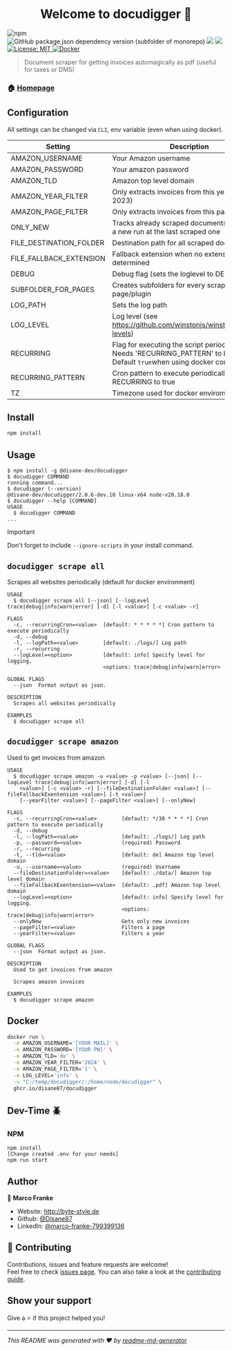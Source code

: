 <h1 align="center">Welcome to docudigger 👋</h1>
<p>
  <img alt="npm" src="https://img.shields.io/npm/v/@disane-dev/docudigger/latest">
  <img alt="GitHub package.json dependency version (subfolder of monorepo)" src="https://img.shields.io/github/package-json/dependency-version/Disane87/docudigger/puppeteer">

  <img src="https://img.shields.io/badge/npm-%3E%3D9.1.2-blue.svg" />
  <img src="https://img.shields.io/badge/node-%3E%3D18.12.1-blue.svg" />
  <a href="#" target="_blank">
    <img alt="License: MIT" src="https://img.shields.io/badge/License-MIT-yellow.svg" />
  </a>
  <a href="https://github.com/disane87/docudigger/pkgs/container/docudigger" target="_blank">
    <img alt="Docker" src="https://ghcr-badge.egpl.dev/disane87/docudigger/latest_tag?color=%2344cc11&ignore=latest&label=Docker&trim=" />
  </a>
  
</p>

> Document scraper for getting invoices automagically as pdf (useful for taxes or DMS)

### 🏠 [Homepage](https://repo.disane.dev/Disane/docudigger#readme)

## Configuration

All settings can be changed via `CLI`, env variable (even when using docker).

| Setting                 | Description                                                                                                                | Default value   |
| ----------------------- | -------------------------------------------------------------------------------------------------------------------------- | --------------- |
| AMAZON_USERNAME         | Your Amazon username                                                                                                       | `null`          |
| AMAZON_PASSWORD         | Your amazon password                                                                                                       | `null`          |
| AMAZON_TLD              | Amazon top level domain                                                                                                    | `de`            |
| AMAZON_YEAR_FILTER      | Only extracts invoices from this year (i.e. 2023)                                                                          | `2023`          |
| AMAZON_PAGE_FILTER      | Only extracts invoices from this page (i.e. 2)                                                                             | `null`          |
| ONLY_NEW                | Tracks already scraped documents and starts a new run at the last scraped one                                              | `true`          |
| FILE_DESTINATION_FOLDER | Destination path for all scraped documents                                                                                 | `./documents/`  |
| FILE_FALLBACK_EXTENSION | Fallback extension when no extension can be determined                                                                     | `.pdf`          |
| DEBUG                   | Debug flag (sets the loglevel to DEBUG)                                                                                    | `false`         |
| SUBFOLDER_FOR_PAGES     | Creates subfolders for every scraped page/plugin                                                                           | `false`         |
| LOG_PATH                | Sets the log path                                                                                                          | `./logs/`       |
| LOG_LEVEL               | Log level (see https://github.com/winstonjs/winston#logging-levels)                                                        | `info`          |
| RECURRING               | Flag for executing the script periodically. Needs 'RECURRING_PATTERN' to be set. Default `true`when using docker container | `false`         |
| RECURRING_PATTERN       | Cron pattern to execute periodically. Needs RECURRING to true                                                              | `*/30 * * * *`  |
| TZ                      | Timezone used for docker enviroments                                                                                       | `Europe/Berlin` |

## Install

```sh
npm install
```

## Usage

<!-- usage -->
```sh-session
$ npm install -g @disane-dev/docudigger
$ docudigger COMMAND
running command...
$ docudigger (--version)
@disane-dev/docudigger/2.0.6-dev.10 linux-x64 node-v20.18.0
$ docudigger --help [COMMAND]
USAGE
  $ docudigger COMMAND
...
```
<!-- usagestop -->

> [!IMPORTANT]  
> Don't forget to include `--ignore-scripts` in your install command.

## `docudigger scrape all`

Scrapes all websites periodically (default for docker environment)

```
USAGE
  $ docudigger scrape all [--json] [--logLevel trace|debug|info|warn|error] [-d] [-l <value>] [-c <value> -r]

FLAGS
  -c, --recurringCron=<value>  [default: * * * * *] Cron pattern to execute periodically
  -d, --debug
  -l, --logPath=<value>        [default: ./logs/] Log path
  -r, --recurring
  --logLevel=<option>          [default: info] Specify level for logging.
                               <options: trace|debug|info|warn|error>

GLOBAL FLAGS
  --json  Format output as json.

DESCRIPTION
  Scrapes all websites periodically

EXAMPLES
  $ docudigger scrape all
```

## `docudigger scrape amazon`

Used to get invoices from amazon

```
USAGE
  $ docudigger scrape amazon -u <value> -p <value> [--json] [--logLevel trace|debug|info|warn|error] [-d] [-l
    <value>] [-c <value> -r] [--fileDestinationFolder <value>] [--fileFallbackExentension <value>] [-t <value>]
    [--yearFilter <value>] [--pageFilter <value>] [--onlyNew]

FLAGS
  -c, --recurringCron=<value>        [default: */30 * * * *] Cron pattern to execute periodically
  -d, --debug
  -l, --logPath=<value>              [default: ./logs/] Log path
  -p, --password=<value>             (required) Password
  -r, --recurring
  -t, --tld=<value>                  [default: de] Amazon top level domain
  -u, --username=<value>             (required) Username
  --fileDestinationFolder=<value>    [default: ./data/] Amazon top level domain
  --fileFallbackExentension=<value>  [default: .pdf] Amazon top level domain
  --logLevel=<option>                [default: info] Specify level for logging.
                                     <options: trace|debug|info|warn|error>
  --onlyNew                          Gets only new invoices
  --pageFilter=<value>               Filters a page
  --yearFilter=<value>               Filters a year

GLOBAL FLAGS
  --json  Format output as json.

DESCRIPTION
  Used to get invoices from amazon

  Scrapes amazon invoices

EXAMPLES
  $ docudigger scrape amazon
```

## Docker

```sh
docker run \
  -e AMAZON_USERNAME='[YOUR MAIL]' \
  -e AMAZON_PASSWORD='[YOUR PW]' \
  -e AMAZON_TLD='de' \
  -e AMAZON_YEAR_FILTER='2024' \
  -e AMAZON_PAGE_FILTER='1' \
  -e LOG_LEVEL='info' \
  -v "C:/temp/docudigger/:/home/node/docudigger" \
  ghcr.io/disane87/docudigger
```

## Dev-Time 🪲

### NPM

```npm
npm install
[Change created .env for your needs]
npm run start
```

## Author

👤 **Marco Franke**

- Website: http://byte-style.de
- Github: [@Disane87](https://github.com/Disane87)
- LinkedIn: [@marco-franke-799399136](https://linkedin.com/in/marco-franke-799399136)

## 🤝 Contributing

Contributions, issues and feature requests are welcome!<br />Feel free to check [issues page](https://repo.disane.dev/Disane/docudigger/issues). You can also take a look at the [contributing guide](https://repo.disane.dev/Disane/docudigger/blob/master/CONTRIBUTING.md).

## Show your support

Give a ⭐️ if this project helped you!

---

_This README was generated with ❤️ by [readme-md-generator](https://github.com/kefranabg/readme-md-generator)_

